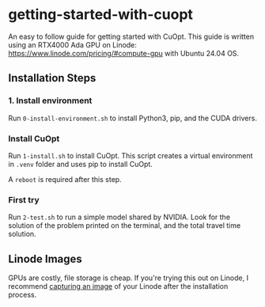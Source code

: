 # getting-started-with-cuopt

An easy to follow guide for getting started with CuOpt. This guide is written using an RTX4000 Ada GPU on Linode: https://www.linode.com/pricing/#compute-gpu with Ubuntu 24.04 OS.

## Installation Steps

### 1. Install environment

Run `0-install-environment.sh` to install Python3, pip, and the CUDA drivers.

### Install CuOpt

Run `1-install.sh` to install CuOpt. This script creates a virtual environment in `.venv` folder and uses pip to install CuOpt. 

A `reboot` is required after this step.

### First try

Run `2-test.sh` to run a simple model shared by NVIDIA. Look for the solution of the problem printed on the terminal, and the total travel time solution.

## Linode Images

GPUs are costly, file storage is cheap. If you're trying this out on Linode, I recommend [capturing an image](https://techdocs.akamai.com/cloud-computing/docs/capture-an-image) of your Linode after the installation process.
